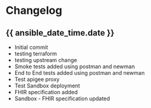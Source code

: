 # Changelog

## {{ ansible_date_time.date }}
* Initial commit
* testing terraform
* testing upstream change
* Smoke tests added using postman and newman
* End to End tests added using postman and newman
* Test apigee proxy
* Test Sandbox deployment
* FHIR specification added
* Sandbox - FHIR specification updated
